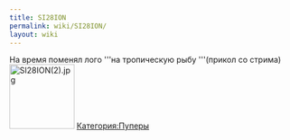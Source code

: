 ```yaml
---
title: SI28ION
permalink: wiki/SI28ION/
layout: wiki
---
```


На время поменял лого '''на тропическую рыбу '''(прикол со стрима)
<img src="SI28ION(2).jpg" title="fig:SI28ION(2).jpg" width="115" height="115" alt="SI28ION(2).jpg" />
[Категория:Пуперы](Категория:Пуперы "wikilink")
